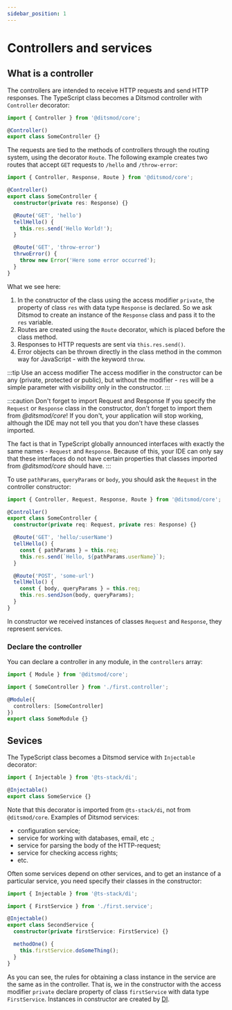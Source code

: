 ```yaml
---
sidebar_position: 1
---
```


# Controllers and services

## What is a controller

The controllers are intended to receive HTTP requests and send HTTP responses. The TypeScript class
becomes a Ditsmod controller with `Controller` decorator:

```ts
import { Controller } from '@ditsmod/core';

@Controller()
export class SomeController {}
```

The requests are tied to the methods of controllers through the routing system, using the decorator
`Route`. The following example creates two routes that accept `GET` requests to `/hello` and
`/throw-error`:

```ts
import { Controller, Response, Route } from '@ditsmod/core';

@Controller()
export class SomeController {
  constructor(private res: Response) {}

  @Route('GET', 'hello')
  tellHello() {
    this.res.send('Hello World!');
  }

  @Route('GET', 'throw-error')
  thrwoError() {
    throw new Error('Here some error occurred');
  }
}
```

What we see here:

1. In the constructor of the class using the access modifier `private`, the property of class `res`
with data type `Response` is declared. So we ask Ditsmod to create an instance of the `Response`
class and pass it to the `res` variable.
2. Routes are created using the `Route` decorator, which is placed before the class method.
3. Responses to HTTP requests are sent via `this.res.send()`.
4. Error objects can be thrown directly in the class method in the common way for JavaScript - with
the keyword `throw`.

:::tip Use an access modifier
The access modifier in the constructor can be any (private, protected or public), but without the
modifier - `res` will be a simple parameter with visibility only in the constructor.
:::

:::caution Don't forget to import Request and Response
If you specify the `Request` or `Response` class in the constructor, don't forget to import them
from _@ditsmod/core_! If you don't, your application will stop working, although the IDE may not tell
you that you don't have these classes imported.

The fact is that in TypeScript globally announced interfaces with exactly the same names - `Request`
and `Response`. Because of this, your IDE can only say that these interfaces do not have certain
properties that classes imported from _@ditsmod/core_ should have.
:::

To use `pathParams`, `queryParams` or `body`, you should ask the `Request` in the controller
constructor:

```ts
import { Controller, Request, Response, Route } from '@ditsmod/core';

@Controller()
export class SomeController {
  constructor(private req: Request, private res: Response) {}

  @Route('GET', 'hello/:userName')
  tellHello() {
    const { pathParams } = this.req;
    this.res.send(`Hello, ${pathParams.userName}`);
  }

  @Route('POST', 'some-url')
  tellHello() {
    const { body, queryParams } = this.req;
    this.res.sendJson(body, queryParams);
  }
}
```

In constructor we received instances of classes `Request` and `Response`,
they represent services.

### Declare the controller

You can declare a controller in any module, in the `controllers` array:

```ts
import { Module } from '@ditsmod/core';

import { SomeController } from './first.controller';

@Module({
  controllers: [SomeController]
})
export class SomeModule {}
```

## Sevices

The TypeScript class becomes a Ditsmod service with `Injectable` decorator:

```ts
import { Injectable } from '@ts-stack/di';

@Injectable()
export class SomeService {}
```

Note that this decorator is imported from `@ts-stack/di`, not from `@ditsmod/core`.
Examples of Ditsmod services:

- configuration service;
- service for working with databases, email, etc .;
- service for parsing the body of the HTTP-request;
- service for checking access rights;
- etc.

Often some services depend on other services, and to get an instance of a particular service, you
need specify their classes in the constructor:

```ts
import { Injectable } from '@ts-stack/di';

import { FirstService } from './first.service';

@Injectable()
export class SecondService {
  constructor(private firstService: FirstService) {}

  methodOne() {
    this.firstService.doSomeThing();
  }
}
```

As you can see, the rules for obtaining a class instance in the service are the same as in the
controller. That is, we in the constructor with the access modifier `private` declare property of
class `firstService` with data type `FirstService`. Instances in constructor are created by [DI][8].


[8]: https://en.wikipedia.org/wiki/Dependency_injection
